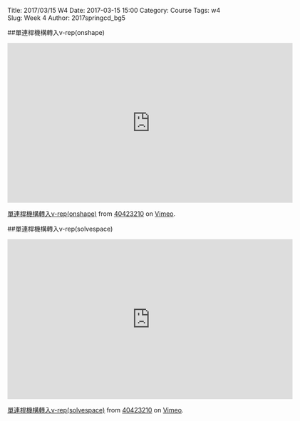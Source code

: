 Title: 2017/03/15 W4
Date: 2017-03-15 15:00
Category: Course
Tags: w4
Slug: Week 4
Author: 2017springcd_bg5

##單連桿機構轉入v-rep(onshape)
<iframe src="https://player.vimeo.com/video/211076919" width="640" height="359" frameborder="0" webkitallowfullscreen mozallowfullscreen allowfullscreen></iframe>
<p><a href="https://vimeo.com/211076919">單連桿機構轉入v-rep(onshape)</a> from <a href="https://vimeo.com/user61434176">40423210</a> on <a href="https://vimeo.com">Vimeo</a>.</p>

##單連桿機構轉入v-rep(solvespace)
<iframe src="https://player.vimeo.com/video/211058729" width="640" height="359" frameborder="0" webkitallowfullscreen mozallowfullscreen allowfullscreen></iframe>
<p><a href="https://vimeo.com/211058729">單連桿機構轉入v-rep(solvespace)</a> from <a href="https://vimeo.com/user61434176">40423210</a> on <a href="https://vimeo.com">Vimeo</a>.</p>

